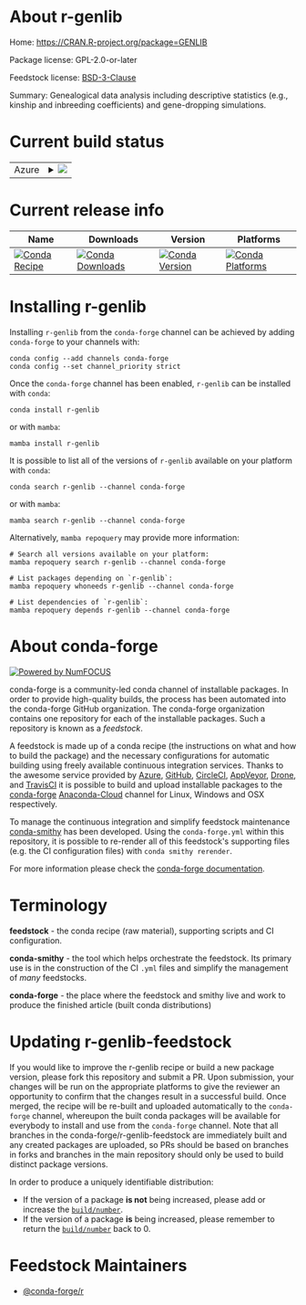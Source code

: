 About r-genlib
==============

Home: https://CRAN.R-project.org/package=GENLIB

Package license: GPL-2.0-or-later

Feedstock license: [BSD-3-Clause](https://github.com/conda-forge/r-genlib-feedstock/blob/main/LICENSE.txt)

Summary: Genealogical data analysis including descriptive statistics (e.g., kinship and inbreeding coefficients) and gene-dropping simulations.

Current build status
====================


<table>
    
  <tr>
    <td>Azure</td>
    <td>
      <details>
        <summary>
          <a href="https://dev.azure.com/conda-forge/feedstock-builds/_build/latest?definitionId=7410&branchName=main">
            <img src="https://dev.azure.com/conda-forge/feedstock-builds/_apis/build/status/r-genlib-feedstock?branchName=main">
          </a>
        </summary>
        <table>
          <thead><tr><th>Variant</th><th>Status</th></tr></thead>
          <tbody><tr>
              <td>linux_64_r_base4.0</td>
              <td>
                <a href="https://dev.azure.com/conda-forge/feedstock-builds/_build/latest?definitionId=7410&branchName=main">
                  <img src="https://dev.azure.com/conda-forge/feedstock-builds/_apis/build/status/r-genlib-feedstock?branchName=main&jobName=linux&configuration=linux_64_r_base4.0" alt="variant">
                </a>
              </td>
            </tr><tr>
              <td>linux_64_r_base4.1</td>
              <td>
                <a href="https://dev.azure.com/conda-forge/feedstock-builds/_build/latest?definitionId=7410&branchName=main">
                  <img src="https://dev.azure.com/conda-forge/feedstock-builds/_apis/build/status/r-genlib-feedstock?branchName=main&jobName=linux&configuration=linux_64_r_base4.1" alt="variant">
                </a>
              </td>
            </tr><tr>
              <td>osx_64_r_base4.0</td>
              <td>
                <a href="https://dev.azure.com/conda-forge/feedstock-builds/_build/latest?definitionId=7410&branchName=main">
                  <img src="https://dev.azure.com/conda-forge/feedstock-builds/_apis/build/status/r-genlib-feedstock?branchName=main&jobName=osx&configuration=osx_64_r_base4.0" alt="variant">
                </a>
              </td>
            </tr><tr>
              <td>osx_64_r_base4.1</td>
              <td>
                <a href="https://dev.azure.com/conda-forge/feedstock-builds/_build/latest?definitionId=7410&branchName=main">
                  <img src="https://dev.azure.com/conda-forge/feedstock-builds/_apis/build/status/r-genlib-feedstock?branchName=main&jobName=osx&configuration=osx_64_r_base4.1" alt="variant">
                </a>
              </td>
            </tr><tr>
              <td>win_64_r_base4.0</td>
              <td>
                <a href="https://dev.azure.com/conda-forge/feedstock-builds/_build/latest?definitionId=7410&branchName=main">
                  <img src="https://dev.azure.com/conda-forge/feedstock-builds/_apis/build/status/r-genlib-feedstock?branchName=main&jobName=win&configuration=win_64_r_base4.0" alt="variant">
                </a>
              </td>
            </tr><tr>
              <td>win_64_r_base4.1</td>
              <td>
                <a href="https://dev.azure.com/conda-forge/feedstock-builds/_build/latest?definitionId=7410&branchName=main">
                  <img src="https://dev.azure.com/conda-forge/feedstock-builds/_apis/build/status/r-genlib-feedstock?branchName=main&jobName=win&configuration=win_64_r_base4.1" alt="variant">
                </a>
              </td>
            </tr>
          </tbody>
        </table>
      </details>
    </td>
  </tr>
</table>

Current release info
====================

| Name | Downloads | Version | Platforms |
| --- | --- | --- | --- |
| [![Conda Recipe](https://img.shields.io/badge/recipe-r--genlib-green.svg)](https://anaconda.org/conda-forge/r-genlib) | [![Conda Downloads](https://img.shields.io/conda/dn/conda-forge/r-genlib.svg)](https://anaconda.org/conda-forge/r-genlib) | [![Conda Version](https://img.shields.io/conda/vn/conda-forge/r-genlib.svg)](https://anaconda.org/conda-forge/r-genlib) | [![Conda Platforms](https://img.shields.io/conda/pn/conda-forge/r-genlib.svg)](https://anaconda.org/conda-forge/r-genlib) |

Installing r-genlib
===================

Installing `r-genlib` from the `conda-forge` channel can be achieved by adding `conda-forge` to your channels with:

```
conda config --add channels conda-forge
conda config --set channel_priority strict
```

Once the `conda-forge` channel has been enabled, `r-genlib` can be installed with `conda`:

```
conda install r-genlib
```

or with `mamba`:

```
mamba install r-genlib
```

It is possible to list all of the versions of `r-genlib` available on your platform with `conda`:

```
conda search r-genlib --channel conda-forge
```

or with `mamba`:

```
mamba search r-genlib --channel conda-forge
```

Alternatively, `mamba repoquery` may provide more information:

```
# Search all versions available on your platform:
mamba repoquery search r-genlib --channel conda-forge

# List packages depending on `r-genlib`:
mamba repoquery whoneeds r-genlib --channel conda-forge

# List dependencies of `r-genlib`:
mamba repoquery depends r-genlib --channel conda-forge
```


About conda-forge
=================

[![Powered by
NumFOCUS](https://img.shields.io/badge/powered%20by-NumFOCUS-orange.svg?style=flat&colorA=E1523D&colorB=007D8A)](https://numfocus.org)

conda-forge is a community-led conda channel of installable packages.
In order to provide high-quality builds, the process has been automated into the
conda-forge GitHub organization. The conda-forge organization contains one repository
for each of the installable packages. Such a repository is known as a *feedstock*.

A feedstock is made up of a conda recipe (the instructions on what and how to build
the package) and the necessary configurations for automatic building using freely
available continuous integration services. Thanks to the awesome service provided by
[Azure](https://azure.microsoft.com/en-us/services/devops/), [GitHub](https://github.com/),
[CircleCI](https://circleci.com/), [AppVeyor](https://www.appveyor.com/),
[Drone](https://cloud.drone.io/welcome), and [TravisCI](https://travis-ci.com/)
it is possible to build and upload installable packages to the
[conda-forge](https://anaconda.org/conda-forge) [Anaconda-Cloud](https://anaconda.org/)
channel for Linux, Windows and OSX respectively.

To manage the continuous integration and simplify feedstock maintenance
[conda-smithy](https://github.com/conda-forge/conda-smithy) has been developed.
Using the ``conda-forge.yml`` within this repository, it is possible to re-render all of
this feedstock's supporting files (e.g. the CI configuration files) with ``conda smithy rerender``.

For more information please check the [conda-forge documentation](https://conda-forge.org/docs/).

Terminology
===========

**feedstock** - the conda recipe (raw material), supporting scripts and CI configuration.

**conda-smithy** - the tool which helps orchestrate the feedstock.
                   Its primary use is in the construction of the CI ``.yml`` files
                   and simplify the management of *many* feedstocks.

**conda-forge** - the place where the feedstock and smithy live and work to
                  produce the finished article (built conda distributions)


Updating r-genlib-feedstock
===========================

If you would like to improve the r-genlib recipe or build a new
package version, please fork this repository and submit a PR. Upon submission,
your changes will be run on the appropriate platforms to give the reviewer an
opportunity to confirm that the changes result in a successful build. Once
merged, the recipe will be re-built and uploaded automatically to the
`conda-forge` channel, whereupon the built conda packages will be available for
everybody to install and use from the `conda-forge` channel.
Note that all branches in the conda-forge/r-genlib-feedstock are
immediately built and any created packages are uploaded, so PRs should be based
on branches in forks and branches in the main repository should only be used to
build distinct package versions.

In order to produce a uniquely identifiable distribution:
 * If the version of a package **is not** being increased, please add or increase
   the [``build/number``](https://docs.conda.io/projects/conda-build/en/latest/resources/define-metadata.html#build-number-and-string).
 * If the version of a package **is** being increased, please remember to return
   the [``build/number``](https://docs.conda.io/projects/conda-build/en/latest/resources/define-metadata.html#build-number-and-string)
   back to 0.

Feedstock Maintainers
=====================

* [@conda-forge/r](https://github.com/conda-forge/r/)

